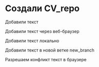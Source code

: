 ﻿# Создали CV_repo

Добавили текст

Добавили текст через веб-браузер

Добавили текст локально

Добавили текст в новой ветке new_branch

Разрешаем конфликт текст в браузере
